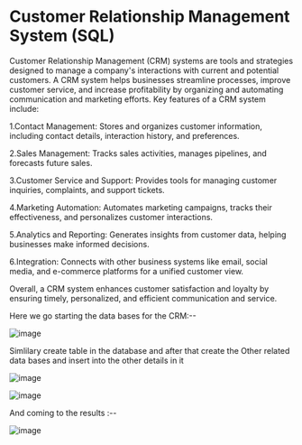 # Customer Relationship Management System (SQL)

Customer Relationship Management (CRM) systems are tools and strategies designed to manage a company's interactions with current and potential customers. A CRM system helps businesses streamline processes, improve customer service, and increase profitability by organizing and automating communication and marketing efforts. Key features of a CRM system include:

1.Contact Management: Stores and organizes customer information, including contact details, interaction history, and preferences.

2.Sales Management: Tracks sales activities, manages pipelines, and forecasts future sales.

3.Customer Service and Support: Provides tools for managing customer inquiries, complaints, and support tickets.

4.Marketing Automation: Automates marketing campaigns, tracks their effectiveness, and personalizes customer interactions.

5.Analytics and Reporting: Generates insights from customer data, helping businesses make informed decisions.

6.Integration: Connects with other business systems like email, social media, and e-commerce platforms for a unified customer view.

Overall, a CRM system enhances customer satisfaction and loyalty by ensuring timely, personalized, and efficient communication and service.

Here we go starting the data bases for the CRM:--

![image](https://github.com/VigneshRaju123/Vignesh/assets/171309385/6a5985a2-dd4b-4f67-8c12-7c0095701624) 

Simlilary create table in the database and after that create the Other related data bases and insert into the other details in it

![image](https://github.com/VigneshRaju123/Vignesh/assets/171309385/aa325765-30a5-4a41-a5a3-91d20da72811) 

![image](https://github.com/VigneshRaju123/Vignesh/assets/171309385/e2ace216-7ac2-454b-89e2-b4da4779d466)

And coming to the results :--

![image](https://github.com/VigneshRaju123/Vignesh/assets/171309385/793486ae-a62f-45f3-8f36-f62bd5a0051d)










